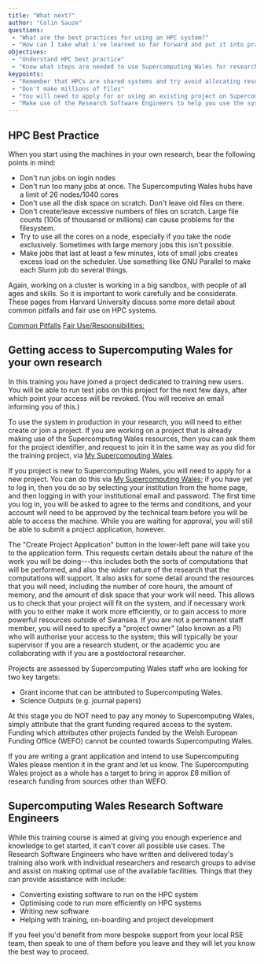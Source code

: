 ```yaml
---
title: "What next?"
author: "Colin Sauze"
questions:
 - "What are the best practices for using an HPC system?"
 - "How can I take what i've learned so far forward and put it into practice?"
objectives:
 - "Understand HPC best practice"
 - "Know what steps are needed to use Supercomputing Wales for research"
keypoints:
 - "Remember that HPCs are shared systems and try avoid allocating resources which you don't use"
 - "Don't make millions of files"
 - "You will need to apply for or using an existing project on Supercomputing Wales"
 - "Make use of the Research Software Engineers to help you use the system effectively"
---
```



## HPC Best Practice

When you start using the machines in your own research, bear the
following points in mind:

* Don't run jobs on login nodes
* Don't run too many jobs at once. The Supercomputing Wales hubs have a limit of 26 nodes/1040 cores
* Don't use all the disk space on scratch. Don't leave old files on there.
* Don't create/leave excessive numbers of files on scratch. Large file counts (100s of thousansd or millions) can cause problems for the filesystem.
* Try to use all the cores on a node, especially if you take the node exclusively. Sometimes with large memory jobs this isn't possible.
* Make jobs that last at least a few minutes, lots of small jobs creates excess load on the scheduler. Use something like GNU Parallel to make each Slurm job do several things.

Again, working on a cluster is working in a big sandbox, with people of all ages and skills. So it is
important to work carefully and be considerate. These pages from Harvard University discuss some more detail about common pitfalls and fair use on HPC systems.

[Common Pitfalls](https://rc.fas.harvard.edu/resources/documentation/common-odyssey-pitfalls/)
[Fair Use/Responsibilities:](https://rc.fas.harvard.edu/resources/responsibilities/)


## Getting access to Supercomputing Wales for your own research

In this training you have joined a project dedicated to training new
users. You will be able to run test jobs on this project for the next
few days, after which point your access will be revoked. (You will
receive an email informing you of this.)

To use the system in production in your research, you will need to
either create or join a project. If you are working on a project that
is already making use of the Supercomputing Wales resources, then you
can ask them for the project identifier, and request to join it in the
same way as you did for the training project, via [My Supercomputing
Wales](https://my.supercomputing.wales).

If you project is new to Supercomputing Wales, you will need to apply
for a new project. You can do this via [My Supercomputing
Wales](https://my.supercomputing.wales); if you have yet to log in,
then you do so by selecting your institution from the home page, and
then logging in with your institutional email and password. The first
time you log in, you will be asked to agree to the terms and
conditions, and your account will need to be approved by the technical
team before you will be able to access the machine. While you are
waiting for approval, you will still be able to submit a project
application, however.

The "Create Project
Application" button in the lower-left pane will take you to the
application form. This requests certain details about the nature of
the work you will be doing---this includes both the sorts of
computations that will be performed, and also the wider nature of the
research that the computations will support. It also asks for some
detail around the resources that you will need, including the number
of core hours, the amount of memory, and the amount of disk space that
your work will need. This allows us to check that your project will
fit on the system, and if necessary work with you to either make it
work more efficiently, or to gain access to more powerful resources
outside of Swansea. If you are not a permanent staff member, you will
need to specify a "project owner" (also known as a PI) who will
authorise your access to the system; this will typically be your
supervisor if you are a research student, or the academic you are
collaborating with if you are a postdoctoral researcher.

Projects are assessed by Supercomputing Wales staff who are looking for two key targets:

  * Grant income that can be attributed to Supercomputing Wales.
  * Science Outputs (e.g. journal papers)

At this stage you do NOT need to pay any money to Supercomputing
Wales, simply attribute that the grant funding required access to the
system. Funding which attributes other projects funded by the Welsh
European Funding Office (WEFO) cannot be counted towards
Supercomputing Wales.

If you are writing a grant application and intend to use
Supercomputing Wales please mention it in the grant and let us
know. The Supercomputing Wales project as a whole has a target to
bring in approx £8 million of research funding from sources other than
WEFO.


## Supercomputing Wales Research Software Engineers

While this training course is aimed at giving you enough experience
and knowledge to get started, it can't cover all possible use cases.
The Research Software Engineers who have written and delivered today's
training also work with individual researchers and research groups to
advise and assist on making optimal use of the available
facilities. Things that they can provide assistance with include:

* Converting existing software to run on the HPC system
* Optimising code to run more efficiently on HPC systems
* Writing new software
* Helping with training, on-boarding and project development

If you feel you'd benefit from more bespoke support from your local
RSE team, then speak to one of them before you leave and they will let
you know the best way to proceed.
